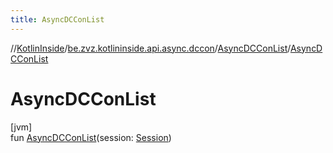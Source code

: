 ```yaml
---
title: AsyncDCConList
---
```

//[KotlinInside](../../../index.html)/[be.zvz.kotlininside.api.async.dccon](../index.html)/[AsyncDCConList](index.html)/[AsyncDCConList](-async-d-c-con-list.html)



# AsyncDCConList



[jvm]\
fun [AsyncDCConList](-async-d-c-con-list.html)(session: [Session](../../be.zvz.kotlininside.session/-session/index.html))




